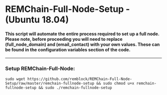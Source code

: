 # REMChain-Full-Node-Setup - (Ubuntu 18.04)

#### This script will automate the entire process required to set up a full node. Please note, before proceeding you will need to replace (full_node_domain) and (email_contact) with your own values. These can be found in the configuration variables section of the code.

***

### Setup REMChain-Full-Node:

```
sudo wget https://github.com/remblock/REMChain-Full-Node-Setup/raw/master/remchain-fullnode-setup && sudo chmod u+x remchain-fullnode-setup && sudo ./remchain-fullnode-setup
```

